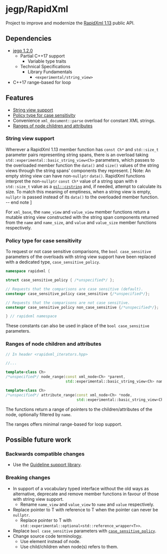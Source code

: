 # jegp/RapidXml

Project to improve and modernize the [RapidXml 1.13](http://rapidxml.sourceforge.net/) public API.

## Dependencies

* [jegp 1.2.0](https://github.com/johelegp/jegp)
    - Partial C++17 support
        + Variable type traits
    - Technical Specifications
        + Library Fundamentals
            * `<experimental/string_view>`
* C++17 range-based for loop

## Features

* [String view support](#string-view-support)
* [Policy type for case sensitivity](#policy-type-for-case-sensitivity)
* Convenience `xml_document::parse` overload for constant XML strings.
* [Ranges of node children and attributes](#ranges-of-node-children-and-attributes)

### String view support

Wherever a RapidXml 1.13 member function has `const Ch*` and `std::size_t` parameter pairs representing string spans, there is an overload taking `std::experimental::basic_string_view<Ch>` parameters, which passes to the overloaded member function the `data()` and `size()` values of the string views through the string spans' components they represent. [ Note: An empty string view can have non-`nullptr` `data()`. RapidXml functions interpret the non-`nullptr` `const Ch*` value of a string span with `0` `std::size_t` value as a [`gsl::czstring`](http://isocpp.github.io/CppCoreGuidelines/CppCoreGuidelines#SS-views) and, if needed, attempt to calculate its size. To match this meaning of emptiness, when a string view is empty, `nullptr` is passed instead of its `data()` to the overloaded member function. -- end note ]

For `xml_base`, the `name_view` and `value_view` member functions return a mutable string view constructed with the string span components returned from the `name` and `name_size`, and `value` and `value_size` member functions respectively.

### Policy type for case sensitivity

To request or not case sensitive comparisons, the `bool case_sensitive` parameters of the overloads with string view support have been replaced with a dedicated type, `case_sensitive_policy`.

```C++
namespace rapidxml {

struct case_sensitive_policy { /*unspecified*/ };

// Requests that the comparisons are case sensitive (default).
constexpr case_sensitive_policy case_sensitive {/*unspecified*/};

// Requests that the comparisons are not case sensitive.
constexpr case_sensitive_policy non_case_sensitive {/*unspecified*/};

} // rapidxml namespace
```

These constants can also be used in place of the `bool case_sensitive` parameters.

### Ranges of node children and attributes

```C++
// In header <rapidxml_iterators.hpp>

//...

template<class Ch>
/*unspecified*/ node_range(const xml_node<Ch> *parent,
                           std::experimental::basic_string_view<Ch> name = {}) noexcept;

template<class Ch>
/*unspecified*/ attribute_range(const xml_node<Ch> *node,
                                std::experimental::basic_string_view<Ch> name = {}) noexcept;
```

The functions return a range of pointers to the children/attributes of the node, optionally filtered by `name`.

The ranges offers minimal range-based for loop support.

## Possible future work

### Backwards compatible changes

* Use the [Guideline support library](http://isocpp.github.io/CppCoreGuidelines/CppCoreGuidelines#S-gsl).

### Breaking changes

* In support of a vocabulary typed interface without the old ways as alternative, deprecate and remove member functions in favour of those with string view support.
    - Rename `name_view` and `value_view` to `name` and `value` respectively.
* Replace pointer to T with reference to T when the pointer can never be `nullptr`.
    - Replace pointer to T with `std::experimental::optional<std::reference_wrapper<T>>`.
* Replace `bool case_sensitive` parameters with [`case_sensitive_policy`](#policy-type-for-case-sensitivity).
* Change source code terminology.
    - Use element instead of node.
    - Use child/children when node(s) refers to them.
